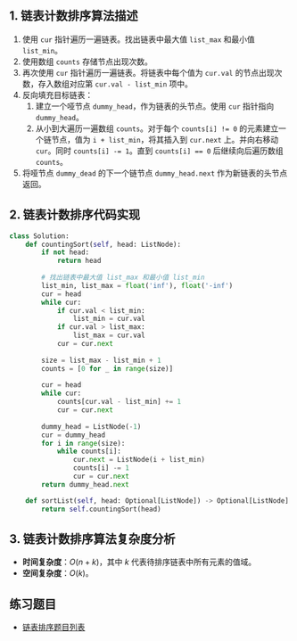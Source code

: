 ## 1. 链表计数排序算法描述

1. 使用 `cur` 指针遍历一遍链表。找出链表中最大值 `list_max` 和最小值 `list_min`。
2. 使用数组 `counts` 存储节点出现次数。
3. 再次使用 `cur` 指针遍历一遍链表。将链表中每个值为 `cur.val` 的节点出现次数，存入数组对应第 `cur.val - list_min` 项中。
4. 反向填充目标链表：
    1. 建立一个哑节点 `dummy_head`，作为链表的头节点。使用 `cur` 指针指向 `dummy_head`。
    2. 从小到大遍历一遍数组 `counts`。对于每个 `counts[i] != 0` 的元素建立一个链节点，值为 `i + list_min`，将其插入到 `cur.next` 上。并向右移动 `cur`。同时 `counts[i] -= 1`。直到 `counts[i] == 0` 后继续向后遍历数组 `counts`。
5. 将哑节点 `dummy_dead` 的下一个链节点 `dummy_head.next` 作为新链表的头节点返回。

## 2. 链表计数排序代码实现

```python
class Solution:
    def countingSort(self, head: ListNode):
        if not head:
            return head
        
        # 找出链表中最大值 list_max 和最小值 list_min
        list_min, list_max = float('inf'), float('-inf')
        cur = head
        while cur:
            if cur.val < list_min:
                list_min = cur.val
            if cur.val > list_max:
                list_max = cur.val
            cur = cur.next
            
        size = list_max - list_min + 1
        counts = [0 for _ in range(size)]
        
        cur = head
        while cur:
            counts[cur.val - list_min] += 1
            cur = cur.next
            
        dummy_head = ListNode(-1)
        cur = dummy_head
        for i in range(size):
            while counts[i]:
                cur.next = ListNode(i + list_min)
                counts[i] -= 1
                cur = cur.next
        return dummy_head.next

    def sortList(self, head: Optional[ListNode]) -> Optional[ListNode]:
        return self.countingSort(head)
```

## 3. 链表计数排序算法复杂度分析

- **时间复杂度**：$O(n + k)$，其中 $k$ 代表待排序链表中所有元素的值域。
- **空间复杂度**：$O(k)$。

## 练习题目

- [链表排序题目列表](https://github.com/ITCharge/AlgoNote/tree/main/docs/00_preface/00_06_categories_list.md#%E9%93%BE%E8%A1%A8%E6%8E%92%E5%BA%8F%E9%A2%98%E7%9B%AE)